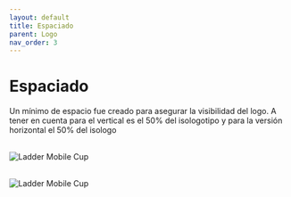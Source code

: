 ```yaml
---
layout: default
title: Espaciado
parent: Logo
nav_order: 3
---
```


# Espaciado

Un mínimo de espacio fue creado para asegurar la visibilidad del logo. A tener en cuenta para el vertical es el 50% del isologotipo y para la versión horizontal el 50% del isologo <br /><br />

<img src="../../../assets/images/logo-margin-horizontal.jpg" alt="Ladder Mobile Cup"/><br /><br />

<img src="../../../assets/images/logo-margin-vertical.jpg" alt="Ladder Mobile Cup"/><br /><br />
<br />
